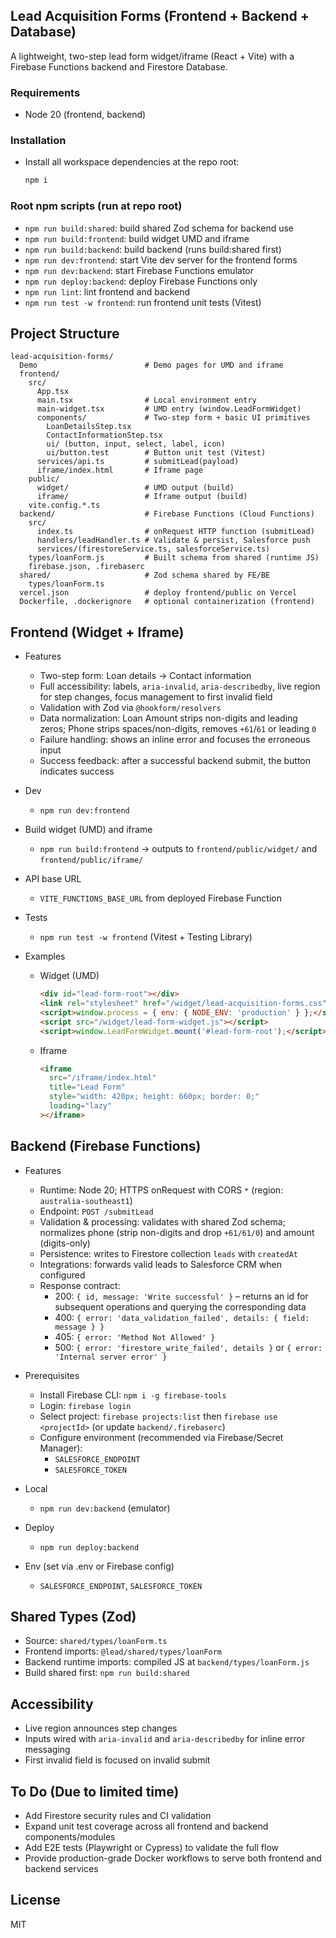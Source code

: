 ## Lead Acquisition Forms (Frontend + Backend + Database)

A lightweight, two-step lead form widget/iframe (React + Vite) with a Firebase Functions backend and Firestore Database.

### Requirements
- Node 20 (frontend, backend)

### Installation
- Install all workspace dependencies at the repo root:
  ```bash
  npm i
  ```

### Root npm scripts (run at repo root)
- `npm run build:shared`: build shared Zod schema for backend use
- `npm run build:frontend`: build widget UMD and iframe 
- `npm run build:backend`: build backend (runs build:shared first)
- `npm run dev:frontend`: start Vite dev server for the frontend forms
- `npm run dev:backend`: start Firebase Functions emulator
- `npm run deploy:backend`: deploy Firebase Functions only
- `npm run lint`: lint frontend and backend
- `npm run test -w frontend`: run frontend unit tests (Vitest)

## Project Structure
```
lead-acquisition-forms/
  Demo                        # Demo pages for UMD and iframe
  frontend/                
    src/
      App.tsx
      main.tsx                # Local environment entry
      main-widget.tsx         # UMD entry (window.LeadFormWidget)
      components/             # Two-step form + basic UI primitives
        LoanDetailsStep.tsx
        ContactInformationStep.tsx
        ui/ (button, input, select, label, icon)
        ui/button.test        # Button unit test (Vitest)
      services/api.ts         # submitLead(payload)
      iframe/index.html       # Iframe page
    public/
      widget/                 # UMD output (build)
      iframe/                 # Iframe output (build)
    vite.config.*.ts
  backend/                    # Firebase Functions (Cloud Functions)
    src/
      index.ts                # onRequest HTTP function (submitLead)
      handlers/leadHandler.ts # Validate & persist, Salesforce push
      services/(firestoreService.ts, salesforceService.ts)
    types/loanForm.js         # Built schema from shared (runtime JS)
    firebase.json, .firebaserc
  shared/                     # Zod schema shared by FE/BE
    types/loanForm.ts
  vercel.json                 # deploy frontend/public on Vercel
  Dockerfile, .dockerignore   # optional containerization (frontend)
```



## Frontend (Widget + Iframe)
- Features
  - Two-step form: Loan details → Contact information
  - Full accessibility: labels, `aria-invalid`, `aria-describedby`, live region for step changes, focus management to first invalid field
  - Validation with Zod via `@hookform/resolvers`
  - Data normalization: Loan Amount strips non-digits and leading zeros; Phone strips spaces/non-digits, removes `+61`/`61` or leading `0`
  - Failure handling: shows an inline error and focuses the erroneous input
  - Success feedback: after a successful backend submit, the button indicates success

- Dev
  - `npm run dev:frontend`
- Build widget (UMD) and iframe
  - `npm run build:frontend` → outputs to `frontend/public/widget/` and `frontend/public/iframe/`
- API base URL
  - `VITE_FUNCTIONS_BASE_URL` from deployed Firebase Function
- Tests
  - `npm run test -w frontend` (Vitest + Testing Library)

- Examples
  - Widget (UMD)
    ```html
    <div id="lead-form-root"></div>
    <link rel="stylesheet" href="/widget/lead-acquisition-forms.css" />
    <script>window.process = { env: { NODE_ENV: 'production' } };</script>
    <script src="/widget/lead-form-widget.js"></script>
    <script>window.LeadFormWidget.mount('#lead-form-root');</script>
    ```
  - Iframe
    ```html
    <iframe
      src="/iframe/index.html"
      title="Lead Form"
      style="width: 420px; height: 660px; border: 0;"
      loading="lazy"
    ></iframe>
    ```

## Backend (Firebase Functions)
- Features
  - Runtime: Node 20; HTTPS onRequest with CORS `*` (region: `australia-southeast1`)
  - Endpoint: `POST /submitLead`
  - Validation & processing: validates with shared Zod schema; normalizes phone (strip non-digits and drop `+61/61/0`) and amount (digits-only)
  - Persistence: writes to Firestore collection `leads` with `createdAt`
  - Integrations: forwards valid leads to Salesforce CRM when configured
  - Response contract:
    - 200: `{ id, message: 'Write successful' }` – returns an id for subsequent operations and querying the corresponding data
    - 400: `{ error: 'data_validation_failed', details: { field: message } }`
    - 405: `{ error: 'Method Not Allowed' }`
    - 500: `{ error: 'firestore_write_failed', details }` or `{ error: 'Internal server error' }`

- Prerequisites
  - Install Firebase CLI: `npm i -g firebase-tools`
  - Login: `firebase login`
  - Select project: `firebase projects:list` then `firebase use <projectId>` (or update `backend/.firebaserc`)
  - Configure environment (recommended via Firebase/Secret Manager):
    - `SALESFORCE_ENDPOINT`
    - `SALESFORCE_TOKEN`

- Local
  - `npm run dev:backend` (emulator)
- Deploy
  - `npm run deploy:backend`
- Env (set via .env or Firebase config)
  - `SALESFORCE_ENDPOINT`, `SALESFORCE_TOKEN`

## Shared Types (Zod)
- Source: `shared/types/loanForm.ts`
- Frontend imports: `@lead/shared/types/loanForm`
- Backend runtime imports: compiled JS at `backend/types/loanForm.js`
- Build shared first: `npm run build:shared`

## Accessibility
- Live region announces step changes
- Inputs wired with `aria-invalid` and `aria-describedby` for inline error messaging
- First invalid field is focused on invalid submit

## To Do (Due to limited time)
- Add Firestore security rules and CI validation
- Expand unit test coverage across all frontend and backend components/modules
- Add E2E tests (Playwright or Cypress) to validate the full flow
- Provide production-grade Docker workflows to serve both frontend and backend services

## License
MIT
